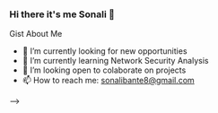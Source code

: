 ### Hi there it's me Sonali 👋

Gist About Me

- 🔭 I’m currently looking for new opportunities
- 🌱 I’m currently learning Network Security Analysis
- 👯 I’m looking open to colaborate on projects
- 📫 How to reach me: sonalibante8@gmail.com

-->
